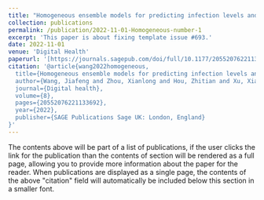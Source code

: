 ```yaml
---
title: "Homogeneous ensemble models for predicting infection levels and mortality of COVID-19 patients: Evidence from China"
collection: publications
permalink: /publication/2022-11-01-Homogeneous-number-1
excerpt: 'This paper is about fixing template issue #693.'
date: 2022-11-01
venue: 'Digital Health'
paperurl: '[https://journals.sagepub.com/doi/full/10.1177/20552076221133692](https://journals.sagepub.com/doi/full/10.1177/20552076221133692)'
citation: '@article{wang2022homogeneous,
  title={Homogeneous ensemble models for predicting infection levels and mortality of COVID-19 patients: Evidence from China},
  author={Wang, Jiafeng and Zhou, Xianlong and Hou, Zhitian and Xu, Xiaoya and Zhao, Yueyue and Chen, Shanshan and Zhang, Jun and Shao, Lina and Yan, Rong and Wang, Mingshan and others},
  journal={Digital health},
  volume={8},
  pages={20552076221133692},
  year={2022},
  publisher={SAGE Publications Sage UK: London, England}
}'
---
```


The contents above will be part of a list of publications, if the user clicks the link for the publication than the contents of section will be rendered as a full page, allowing you to provide more information about the paper for the reader. When publications are displayed as a single page, the contents of the above "citation" field will automatically be included below this section in a smaller font.
